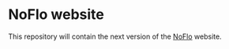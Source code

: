 NoFlo website
=============

This repository will contain the next version of the [NoFlo](http://noflojs.org) website.
